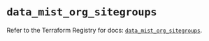 # `data_mist_org_sitegroups`

Refer to the Terraform Registry for docs: [`data_mist_org_sitegroups`](https://registry.terraform.io/providers/juniper/mist/0.6.0/docs/data-sources/org_sitegroups).
